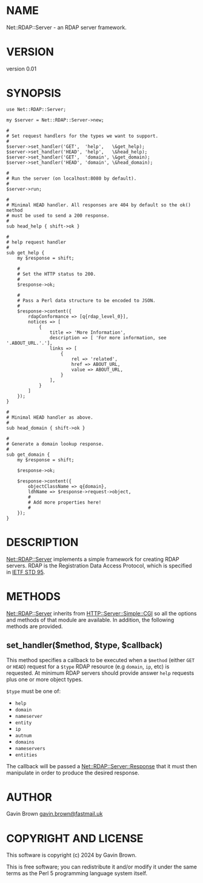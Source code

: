 # NAME

Net::RDAP::Server - an RDAP server framework.

# VERSION

version 0.01

# SYNOPSIS

    use Net::RDAP::Server;

    my $server = Net::RDAP::Server->new;

    #
    # Set request handlers for the types we want to support.
    #
    $server->set_handler('GET',  'help',   \&get_help);
    $server->set_handler('HEAD', 'help',   \&head_help);
    $server->set_handler('GET',  'domain', \&get_domain);
    $server->set_handler('HEAD', 'domain', \&head_domain);

    #
    # Run the server (on localhost:8080 by default).
    #
    $server->run;

    #
    # Minimal HEAD handler. All responses are 404 by default so the ok() method
    # must be used to send a 200 response.
    #
    sub head_help { shift->ok }

    #
    # help request handler
    #
    sub get_help {
        my $response = shift;

        #
        # Set the HTTP status to 200.
        #
        $response->ok;

        #
        # Pass a Perl data structure to be encoded to JSON.
        #
        $response->content({
            rdapConformance => [q{rdap_level_0}],
            notices => [
                {
                    title => 'More Information',
                    description => [ 'For more information, see '.ABOUT_URL.'.'],
                    links => [
                        {
                            rel => 'related',
                            href => ABOUT_URL,
                            value => ABOUT_URL,
                        }
                    ],
                }
            ]
        });
    }

    #
    # Minimal HEAD handler as above.
    #
    sub head_domain { shift->ok }

    #
    # Generate a domain lookup response.
    #
    sub get_domain {
        my $response = shift;

        $response->ok;

        $response->content({
            objectClassName => q{domain},
            ldhName => $response->request->object,
            #
            # Add more properties here!
            #
        });
    }

# DESCRIPTION

[Net::RDAP::Server](https://metacpan.org/pod/Net%3A%3ARDAP%3A%3AServer) implements a simple framework for creating RDAP servers.
RDAP is the Registration Data Access Protocol, which is specified in [IETF STD
95](https://datatracker.ietf.org/doc/std95/).

# METHODS

[Net::RDAP::Server](https://metacpan.org/pod/Net%3A%3ARDAP%3A%3AServer) inherits from [HTTP::Server::Simple::CGI](https://metacpan.org/pod/HTTP%3A%3AServer%3A%3ASimple%3A%3ACGI) so all the
options and methods of that module are available. In addition, the following
methods are provided.

## set\_handler($method, $type, $callback)

This method specifies a callback to be executed when a `$method` (either
`GET` or `HEAD`) request for a `$type` RDAP resource (e.g `domain`,
`ip`, etc) is requested. At minimum RDAP servers should provide answer `help`
requests plus one or more object types.

`$type` must be one of:

- `help`
- `domain`
- `nameserver`
- `entity`
- `ip`
- `autnum`
- `domains`
- `nameservers`
- `entities`

The callback will be passed a [Net::RDAP::Server::Response](https://metacpan.org/pod/Net%3A%3ARDAP%3A%3AServer%3A%3AResponse) that it must then
manipulate in order to produce the desired response.

# AUTHOR

Gavin Brown <gavin.brown@fastmail.uk>

# COPYRIGHT AND LICENSE

This software is copyright (c) 2024 by Gavin Brown.

This is free software; you can redistribute it and/or modify it under
the same terms as the Perl 5 programming language system itself.
